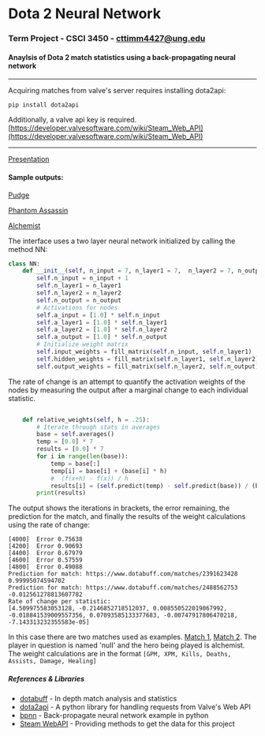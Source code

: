 # Dota 2 Neural Network
### Term Project - CSCI 3450 - cttimm4427@ung.edu
#### Anaylsis of Dota 2 match statistics using a back-propagating neural network
---
Acquiring matches from valve's server requires installing dota2api:
```
pip install dota2api
```

Additionally, a valve api key is required. [https://developer.valvesoftware.com/wiki/Steam_Web_API](https://developer.valvesoftware.com/wiki/Steam_Web_API)

---

[Presentation](https://prezi.com/s9_rpnywxfb1/present/?auth_key=4v968uh&follow=o8tgwlhu_7dy&kw=present-s9_rpnywxfb1&rc=ref-158339460)
#### Sample outputs:
[Pudge](https://github.com/cttimm/d2nn/blob/master/src/sample_pudge)

[Phantom Assassin](https://github.com/cttimm/d2nn/blob/master/src/sample_pa)

[Alchemist](https://github.com/cttimm/d2nn/blob/master/src/sample_alch)

The interface uses a two layer neural network initialized by calling the method NN:
```python
class NN:
    def __init__(self, n_input = 7, n_layer1 = 7,  n_layer2 = 7, n_output = 1):
        self.n_input = n_input + 1
        self.n_layer1 = n_layer1
        self.n_layer2 = n_layer2
        self.n_output = n_output
        # Activations for nodes
        self.a_input = [1.0] * self.n_input
        self.a_layer1 = [1.0] * self.n_layer1
        self.a_layer2 = [1.0] * self.n_layer2
        self.a_output = [1.0] * self.n_output
        # Initialize weight matrix
        self.input_weights = fill_matrix(self.n_input, self.n_layer1)
        self.hidden_weights = fill_matrix(self.n_layer1, self.n_layer2)
        self.output_weights = fill_matrix(self.n_layer2, self.n_output)
```


The rate of change is an attempt to quantify the activation weights of the nodes by measuring the output after a marginal change to each individual statistic. 
```Python

    def relative_weights(self, h = .25):
        # Iterate through stats in averages
        base = self.averages()
        temp = [0.0] * 7
        results = [0.0] * 7
        for i in range(len(base)):
            temp = base[:]
            temp[i] = base[i] + (base[i] * h)
            #  (f(x+h) - f(x)) / h 
            results[i] = (self.predict(temp) - self.predict(base)) / (base[i] * h)
        print(results)
```

The output shows the iterations in brackets, the error remaining, the prediction for the match, and finally the results of the weight calculations using the rate of change:
```
[4000]	Error 0.75638
[4200]	Error 0.90693
[4400]	Error 0.67979
[4600]	Error 0.57559
[4800]	Error 0.49088
Prediction for match: https://www.dotabuff.com/matches/2391623428
0.99995074594702
Prediction for match: https://www.dotabuff.com/matches/2488562753
-0.012561278813607782
Rate of change per statistic:
[4.509975583053128, -0.2146852718512037, 0.008550522019067992, -0.018841539009557356, 0.07093585133377683, -0.00747917806470218, -7.143313232355583e-05]

```
In this case there are two matches used as examples. [Match 1](https://www.dotabuff.com/matches/2391623428), [Match 2](https://www.dotabuff.com/matches/2488562753). The player in question is named 'nuII' and the hero being played is alchemist. The weight calculations are in the format ```[GPM, XPM, Kills, Deaths, Assists, Damage, Healing]```

##### References & Libraries
* [dotabuff](https://www.dotabuff.com/) - In depth match analysis and statistics
* [dota2api](https://dota2api.readthedocs.io/en/latest/) - A python library for handling requests from Valve's Web API
* [bpnn](https://gist.github.com/yusugomori/2501438) - Back-propagate neural network example in python
* [Steam WebAPI](https://developer.valvesoftware.com/wiki/Steam_Web_API) - Providing methods to get the data for this project


